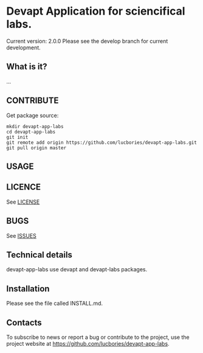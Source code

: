 # Devapt Application for sciencifical labs.

Current version: 2.0.0
Please see the develop branch for current development.



## What is it?

...



## CONTRIBUTE
Get package source:
```
mkdir devapt-app-labs
cd devapt-app-labs
git init
git remote add origin https://github.com/lucbories/devapt-app-labs.git
git pull origin master
```


## USAGE



## LICENCE

See [LICENSE](https://github.com/lucbories/devapt-app-labs/tree/master/LICENSE)



## BUGS

See [ISSUES](https://github.com/lucbories/devapt-app-labs/issues)



## Technical details

devapt-app-labs use devapt and devapt-labs packages.



## Installation


Please see the file called INSTALL.md.


## Contacts

To subscribe to news or report a bug or contribute to the project, use the project website at https://github.com/lucbories/devapt-app-labs.
